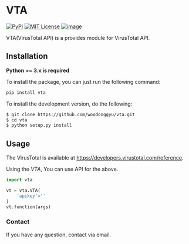 # VTA

[![PyPI](https://img.shields.io/pypi/v/vta?color=orange)](https://pypi.python.org/pypi/vta/) [![MIT License](https://img.shields.io/badge/license-MIT-blue.svg?color=blue)](http://choosealicense.com/licenses/mit/) [![image](https://img.shields.io/pypi/pyversions/vta.svg?color=brightgreen)](https://pypi.org/project/vta/)



VTA(VirusTotal API) is a provides module for VirusTotal API.



## Installation

**Python >= 3.x is required**

To install the package, you can just run the following command:

```sh
pip install vta
```



 To install the development version, do the following: 

```sh
$ git clone https://github.com/woodonggyu/vta.git
$ cd vta
$ python setup.py install
```



## Usage

The VirusTotal is available at  https://developers.virustotal.com/reference.

Using the *VTA*, You can use API for the above.

```python
import vta

vt = vta.VTA(
    'apikey'=''
)
vt.function(args)
```



### Contact

If you have any question, contact via email.

